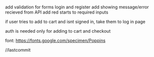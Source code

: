 add validation for forms login and register
add showing message/error recieved from API
add red starts to required inputs



if user tries to add to cart and isnt signed in, take them to log in page


auth is needed only for adding to cart and checkout

font:
https://fonts.google.com/specimen/Poppins


//lastcommit
